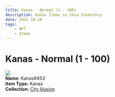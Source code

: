 ```yaml
---
title: Kanas - Normal (1 - 100)
description: Kanas Items in Chia Inventory
date: 2022-10-10
tags:
    - NFT
    - Items
---
```


# Kanas - Normal (1 - 100)
<div class="item_thumbnail">
<img loading="lazy" src="https://qwhwkb6kbunzjlkzzmt2gnrvsll72a5gegbqunsxfslzrpkopm.arweave.net/hY9lB8oNG5StWcsnozY1ktf9A6Yhgwo2VyyXm-L1Oe4"><br/>
<div><strong>Name:</strong> Kanas#453</div>
<div><strong>Item Type:</strong> Kanas</div>
<div><strong>Collection:</strong> <a href="https://www.spacescan.io/xch/nft/collection/col1lend2dcn558km4wcwta4xnkfv3xpcmlp9kyt0m909emvfxechlyqdl5ndg">City Illusion</a></div>
</div>

